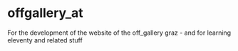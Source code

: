 # offgallery_at

For the development of the website of the off_gallery graz - and for learning eleventy and related stuff

